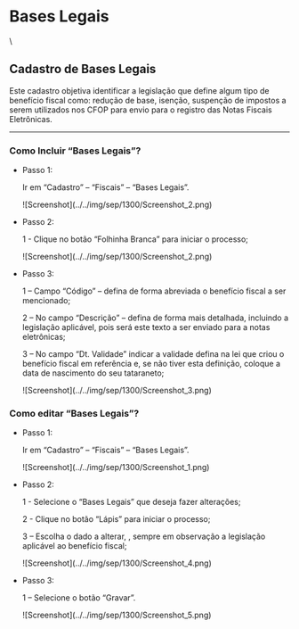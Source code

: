 # Bases Legais

\


## Cadastro de Bases Legais

Este cadastro objetiva identificar a legislação que define algum tipo de benefício fiscal como: redução de base, isenção, suspenção de impostos a serem utilizados nos CFOP para envio para o registro das Notas Fiscais Eletrônicas.

***

### Como Incluir “Bases Legais”?

*   Passo 1:

    Ir em “Cadastro” – “Fiscais” – “Bases Legais”.

    !\[Screenshot]\(../../img/sep/1300/Screenshot\_2.png)
*   Passo 2:

    1 - Clique no botão “Folhinha Branca” para iniciar o processo;

    !\[Screenshot]\(../../img/sep/1300/Screenshot\_2.png)
*   Passo 3:

    1 – Campo “Código” – defina de forma abreviada o benefício fiscal a ser mencionado;

    2 – No campo “Descrição” – defina de forma mais detalhada, incluindo a legislação aplicável, pois será este texto a ser enviado para a notas eletrônicas;

    3 – No campo “Dt. Validade” indicar a validade defina na lei que criou o benefício fiscal em referência e, se não tiver esta definição, coloque a data de nascimento do seu tataraneto;

    !\[Screenshot]\(../../img/sep/1300/Screenshot\_3.png)

### Como editar “Bases Legais”?

*   Passo 1:

    Ir em “Cadastro” – “Fiscais” – “Bases Legais”.

    !\[Screenshot]\(../../img/sep/1300/Screenshot\_1.png)
*   Passo 2:

    1 - Selecione o “Bases Legais” que deseja fazer alterações;

    2 - Clique no botão “Lápis” para iniciar o processo;

    3 – Escolha o dado a alterar, , sempre em observação a legislação aplicável ao benefício fiscal;

    !\[Screenshot]\(../../img/sep/1300/Screenshot\_4.png)
*   Passo 3:

    1 – Selecione o botão “Gravar”.

    !\[Screenshot]\(../../img/sep/1300/Screenshot\_5.png)

